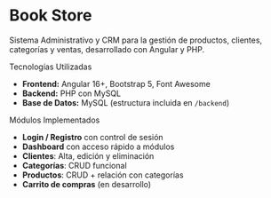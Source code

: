 
# Book Store

Sistema Administrativo y CRM para la gestión de productos, clientes, categorías y ventas, desarrollado con Angular y PHP.

Tecnologías Utilizadas
- **Frontend:** Angular 16+, Bootstrap 5, Font Awesome
- **Backend:** PHP con MySQL
- **Base de Datos:** MySQL (estructura incluida en `/backend`)

Módulos Implementados

- **Login / Registro** con control de sesión
- **Dashboard** con acceso rápido a módulos
- **Clientes**: Alta, edición y eliminación
- **Categorías**: CRUD funcional
- **Productos**: CRUD + relación con categorías
- **Carrito de compras** (en desarrollo)


